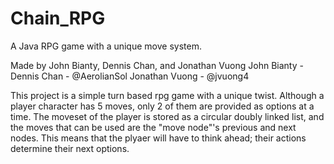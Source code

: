 # Chain_RPG
A Java RPG game with a unique move system.

Made by John Bianty, Dennis Chan, and Jonathan Vuong
John Bianty - 
Dennis Chan - @AerolianSol
Jonathan Vuong - @jvuong4

This project is a simple turn based rpg game with a unique twist.
Although a player character has 5 moves, only 2 of them are provided as options at a time.
The moveset of the player is stored as a circular doubly linked list, and the moves that can be used are the "move node"'s previous and next nodes.
This means that the plyaer will have to think ahead; their actions determine their next options.
